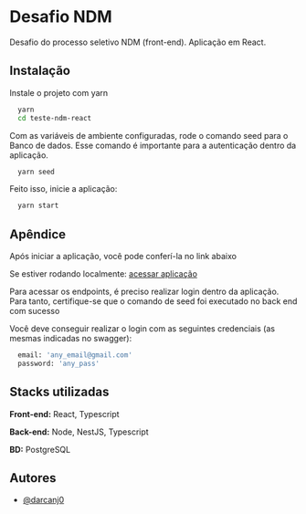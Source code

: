 # Desafio NDM

Desafio do processo seletivo NDM (front-end). Aplicação em React.

## Instalação

Instale o projeto com yarn

```bash
  yarn
  cd teste-ndm-react
```

Com as variáveis de ambiente configuradas, rode o comando seed para o Banco de dados. Esse comando é importante para a autenticação dentro da aplicação.

```bash
  yarn seed
```

Feito isso, inicie a aplicação:

```bash
  yarn start
```

## Apêndice

Após iniciar a aplicação, você pode conferí-la no link abaixo

Se estiver rodando localmente:
[acessar aplicação](http://127.0.0.1:5173/)

Para acessar os endpoints, é preciso realizar login dentro da aplicação.
Para tanto, certifique-se que o comando de seed foi executado no back end com sucesso

Você deve conseguir realizar o login com as seguintes credenciais (as mesmas indicadas no swagger):

```bash
  email: 'any_email@gmail.com'
  password: 'any_pass'
```

## Stacks utilizadas

**Front-end:** React, Typescript

**Back-end:** Node, NestJS, Typescript

**BD:** PostgreSQL

## Autores

- [@darcanj0](https://www.github.com/darcanj0)
